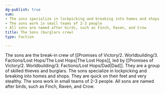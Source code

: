 ```yaml
---
dg-publish: true
sum:
- The sons specialize in lockpicking and breaking into homes and shops
- The sons work in small teams of 2-3 people
- All sons are named after birds, such as Finch, Raven, and Crow
title: The Sons (burglars crew)
type: Faction

---
```






The sons are the break-in crew of [[Promises of Victory/2. Worldbuilding/3. Factions/Lost Hops/The Lost Hops\|The Lost Hops]], led by [[Promises of Victory/2. Worldbuilding/3. Factions/Lost Hops/Dad\|Dad]]. They are a group of skilled thieves and burglars. The sons specialize in lockpicking and breaking into homes and shops. They are quick on their feet and very stealthy. The sons work in small teams of 2-3 people.
All sons are named after birds, such as Finch, Raven, and Crow.